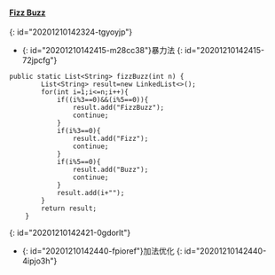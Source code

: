 #### [Fizz Buzz](https://leetcode-cn.com/problems/fizz-buzz/)
{: id="20201210142324-tgyoyjp"}

* {: id="20201210142415-m28cc38"}暴力法
{: id="20201210142415-72jpcfg"}

```
public static List<String> fizzBuzz(int n) {
        List<String> result=new LinkedList<>();
        for(int i=1;i<=n;i++){
            if((i%3==0)&&(i%5==0)){
                result.add("FizzBuzz");
                continue;
            }
            if(i%3==0){
                result.add("Fizz");
                continue;
            }
            if(i%5==0){
                result.add("Buzz");
                continue;
            }
            result.add(i+"");
        }
        return result;
    }
```
{: id="20201210142421-0gdorlt"}

* {: id="20201210142440-fpioref"}加法优化
{: id="20201210142440-4ipjo3h"}
